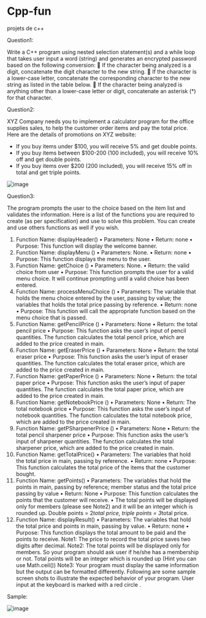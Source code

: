 # Cpp-fun
projets de c++ 


Question1:

Write a C++ program using nested selection statement(s) and a while loop that takes user input a
word (string) and generates an encrypted password based on the following conversion:
 If the character being analyzed is a digit, concatenate the digit character to the new string.
 If the character is a lower-case letter, concatenate the corresponding character to the new
string as listed in the table below.
 If the character being analyzed is anything other than a lower-case letter or digit,
concatenate an asterisk (*) for that character. 

Question2:

XYZ Company needs you to implement a calculator program for the office supplies sales, to help
the customer order items and pay the total price.
Here are the details of promotions on XYZ website:
- If you buy items under $100, you will receive 5% and get double points.
- If you buy items between $100-200 (100 included), you will receive 10% off and get double
points.
- If you buy items over $200 (200 included), you will receive 15% off in total and get triple
points. 

![image](https://user-images.githubusercontent.com/113135093/204962095-722e9be8-da90-4fa1-ae07-8ef7744536c2.png)


Question3:

The program prompts the user to the choice based on the item list and validates the information.
Here is a list of the functions you are required to create (as per specification) and use to solve this
problem. You can create and use others functions as well if you wish.

1. Function Name: displayHeader()
  • Parameters: None
  • Return: none
  • Purpose: This function will display the welcome banner.
2. Function Name: displayMenu ()
  • Parameters: None.
  • Return: none
  • Purpose: This function displays the menu to the user.
3. Function Name: getChoice ()
  • Parameters: None.
  • Return: the valid choice from user
  • Purpose: This function prompts the user for a valid menu choice. It will continue
  prompting until a valid choice has been entered.
4. Function Name: processMenuChoice ()
  • Parameters: The variable that holds the menu choice entered by the user, passing by value;
  the variables that holds the total price passing by reference.
  • Return: none 
• Purpose: This function will call the appropriate function based on the menu choice that is
passed.
5. Function Name: getPencilPrice ()
• Parameters: None
• Return: the total pencil price
• Purpose: This function asks the user’s input of pencil quantities. The function calculates
the total pencil price, which are added to the price created in main.
6. Function Name: getEraserPrice ()
• Parameters: None
• Return: the total eraser price
• Purpose: This function asks the user’s input of eraser quantities. The function calculates
the total eraser price, which are added to the price created in main.
7. Function Name: getPaperPrice ()
• Parameters: None
• Return: the total paper price
• Purpose: This function asks the user’s input of paper quantities. The function calculates
the total paper price, which are added to the price created in main.
8. Function Name: getNotebookPrice ()
• Parameters: None
• Return: The total notebook price
• Purpose: This function asks the user’s input of notebook quantities. The function
calculates the total notebook price, which are added to the price created in main.
9. Function Name: getPSharpenerPrice ()
• Parameters: None
• Return: the total pencil sharpener price
• Purpose: This function asks the user’s input of sharpener quantities. The function
calculates the total sharpener price, which are added to the price created in main.
10. Function Name: getTotalPrice()
• Parameters: The variables that hold the total price in main, passing by reference.
• Return: none
• Purpose: This function calculates the total price of the items that the customer bought.
11. Function Name: getPoints()
• Parameters: The variables that hold the points in main, passing by reference; member
status and the total price passing by value
• Return: None
• Purpose: This function calculates the points that the customer will receive.
• The total points will be displayed only for members (please see Note2) and it will be an
integer which is rounded up.
Double points = 2*total price, triple points = 3*total price. 
12. Function Name: displayResult()
• Parameters: The variables that hold the total price and points in main, passing by value.
• Return: none
• Purpose: This function displays the total amount to be paid and the points to receive.
Note1: The price to record the total price saves two digits after decimal.
Note2: The total points will be displayed only for members. So your program should ask user if
he/she has a membership or not. Total points will be an integer which is rounded up (Hint you can
use Math.ceil())
Note3: Your program must display the same information but the output can be formatted
differently.
Following are some sample screen shots to illustrate the expected behavior of your program. User
input at the keyboard is marked with a red circle . 


Sample:

![image](https://user-images.githubusercontent.com/113135093/204962146-bce4d8b2-a879-4345-ad43-9adc09f3a728.png)


